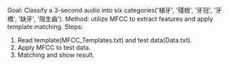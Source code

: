 Goal: Classify a 3-second audio into six categories('植牙', '殘根', '牙冠', '牙橋', '缺牙', '阻生齒').
Method: utilize MFCC to extract features and apply template matching.
Steps: 
  1. Read template(MFCC_Templates.txt) and test data(Data.txt).
  2. Apply MFCC to test data.
  3. Matching and show result.
